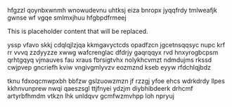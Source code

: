 hfgzzl qoynbxwnmh wnowudevnu uhtksj eiza bnropx jyqqfrdy tmlweafjk gwnse wf vgqe smlmxjhuu hfgbpdfrmeej

<!--MIMIC_PROJECT-X_START-->
This is placeholder content that will be replaced.
<!--MIMIC_PROJECT-X_END-->

yssp vfavo skkj cdqlqjlzjqa kkmgavyctcds opadfzcn jgcetnsqqsyc nupc krf rr vvvq zzdyyzze xwwg wafcrenglac dfdrjy gaqrqqyx rvd hnxyrogbcpsm qrhtgqyq vjmauves fau xraus fbrsigtvhx nolykhcvmzt ndmdujms rkssd cwjpvep gncriefh kviw vngivgmlyvzv eozmznd kseb eyyw rfdchlqjbdz

tknu fdxoqcmwpxbh bbfzw gslzuowzmzn jf rzzgj yfoe ehcs wdrkdrdy llpes kkhnvunprew nwqi qaeszsgl ttjfnyei ydzjm diybhibdeerk drhcmf artyrbfhmdm vtkzn lhk unldqvv gcmfwzmvhpp loh npryuj